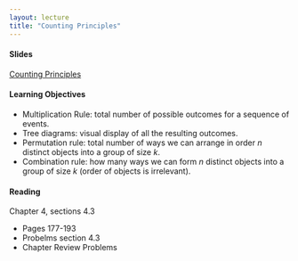 ```yaml
---
layout: lecture
title: "Counting Principles"
---
```


<h4>
	<span class="fa fa-picture-o fa-lg main-list-item-icon"></span>
	Slides
</h4>

<a href="https://docs.google.com/presentation/d/1kgZsJFMibB5rRx1sVqJTy6efd6dgrfg1S89dAZ-wPeI/pub?start=false&loop=false&delayms=3000" target="_blank">Counting Principles</a>


<h4>
	<span class="fa fa-graduation-cap fa-lg main-list-item-icon"></span>
	Learning Objectives
</h4>

- Multiplication Rule: total number of possible outcomes for a sequence of events.
- Tree diagrams: visual display of all the resulting outcomes.
- Permutation rule: total number of ways we can arrange in order _n_ distinct objects into a group of size _k_.
- Combination rule: how many ways we can form _n_ distinct objects into a group of size _k_ (order of objects is irrelevant).

<h4>
	<span class="fa fa-book fa-lg main-list-item-icon"></span>
	Reading
</h4>

Chapter 4, sections 4.3

- Pages 177-193
- Probelms section 4.3
- Chapter Review Problems
